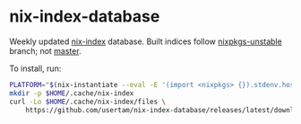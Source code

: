 # nix-index-database
Weekly updated [nix-index](https://github.com/usertam/nix-index) database.
Built indices follow
[nixpkgs-unstable](https://api.github.com/repos/NixOS/nixpkgs/git/refs/heads/nixpkgs-unstable) branch; not
[master](https://api.github.com/repos/NixOS/nixpkgs/git/refs/heads/master).

To install, run:
```sh
PLATFORM="$(nix-instantiate --eval -E '(import <nixpkgs> {}).stdenv.hostPlatform.system' | tr -d \")"
mkdir -p $HOME/.cache/nix-index
curl -Lo $HOME/.cache/nix-index/files \
    https://github.com/usertam/nix-index-database/releases/latest/download/index-$PLATFORM
```
